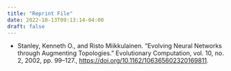 ```yaml
---
title: "Reprint File"
date: 2022-10-13T09:13:14-04:00
draft: false
---
```

- Stanley, Kenneth O., and Risto Miikkulainen. “Evolving Neural Networks through Augmenting Topologies.” Evolutionary Computation, vol. 10, no. 2, 2002, pp. 99–127., https://doi.org/10.1162/106365602320169811. 
